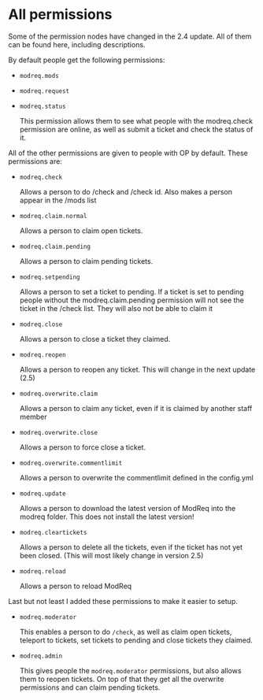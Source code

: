 # All permissions

Some of the permission nodes have changed in the 2.4 update. All of them can be found here, including descriptions.

By default people get the following permissions:

* `modreq.mods`
* `modreq.request`
* `modreq.status` 
    
    This permission allows them to see what people with the modreq.check permission are online, as well as submit a ticket and check the status of it. 

All of the other permissions are given to people with OP by default. These permissions are:

* `modreq.check`
  
  Allows a person to do /check and /check id. Also makes a person appear in the /mods list 
* `modreq.claim.normal`
        
    Allows a person to claim open tickets. 
* `modreq.claim.pending`
   
   Allows a person to claim pending tickets. 
* `modreq.setpending`
   
   Allows a person to set a ticket to pending. If a ticket is set to pending people without the modreq.claim.pending permission will not see the ticket in the /check list. They will also not be able to claim it 
* `modreq.close`
   
   Allows a person to close a ticket they claimed. 
* `modreq.reopen`

    Allows a person to reopen any ticket. This will change in the next update (2.5) 
* `modreq.overwrite.claim`

    Allows a person to claim any ticket, even if it is claimed by another staff member 
* `modreq.overwrite.close`

    Allows a person to force close a ticket. 
* `modreq.overwrite.commentlimit`

    Allows a person to overwrite the commentlimit defined in the config.yml 
* `modreq.update`

    Allows a person to download the latest version of ModReq into the modreq folder. This does not install the latest version! 
* `modreq.cleartickets`
    
    Allows a person to delete all the tickets, even if the ticket has not yet been closed. (This will most likely change in version 2.5) 
* `modreq.reload`

    Allows a person to reload ModReq 

Last but not least I added these permissions to make it easier to setup.

* `modreq.moderator`

    This enables a person to do `/check`, as well as claim open tickets, teleport to tickets, set tickets to pending and close tickets they claimed. 
* `modreq.admin`

    This gives people the `modreq.moderator` permissions, but also allows them to reopen tickets. On top of that they get all the overwrite permissions and can claim pending tickets.

